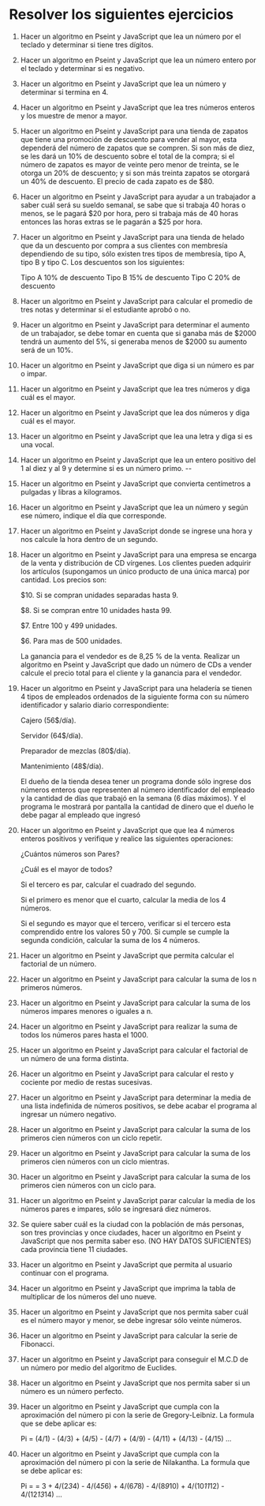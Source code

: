 # Resolver los siguientes ejercicios

1. Hacer un algoritmo en Pseint y JavaScript que lea un número por el teclado y determinar si tiene tres dígitos.

2. Hacer un algoritmo en Pseint y JavaScript que lea un número entero por el teclado y determinar si es negativo.

3. Hacer un algoritmo en Pseint y JavaScript que lea un número y determinar si termina en 4.

4. Hacer un algoritmo en Pseint y JavaScript que lea tres números enteros y los muestre de menor a mayor.

5. Hacer un algoritmo en Pseint y JavaScript para una tienda de zapatos que tiene una promoción de descuento para vender al mayor, esta dependerá del número de zapatos que se compren. Si son más de diez, se les dará un 10% de descuento sobre el total de la compra; si el número de zapatos es mayor de veinte pero menor de treinta, se le otorga un 20% de descuento; y si son más treinta zapatos se otorgará un 40% de descuento. El precio de cada zapato es de $80.

6. Hacer un algoritmo en Pseint y JavaScript para ayudar a un trabajador a saber cuál será su sueldo semanal, se sabe que si trabaja 40 horas o menos, se le pagará $20 por hora, pero si trabaja más de 40 horas entonces las horas extras se le pagarán a $25 por hora.

7. Hacer un algoritmo en Pseint y JavaScript para una tienda de helado que da un descuento por compra a sus clientes con membresía dependiendo de su tipo, sólo existen tres tipos de membresía, tipo A, tipo B y tipo C. Los descuentos son los siguientes:

   Tipo A 10% de descuento
   Tipo B 15% de descuento
   Tipo C 20% de descuento

8. Hacer un algoritmo en Pseint y JavaScript para calcular el promedio de tres notas y determinar si el estudiante aprobó o no.

9. Hacer un algoritmo en Pseint y JavaScript para determinar el aumento de un trabajador, se debe tomar en cuenta que si ganaba más de $2000 tendrá un aumento del 5%, si generaba menos de $2000 su aumento será de un 10%.

10. Hacer un algoritmo en Pseint y JavaScript que diga si un número es par o impar.

11. Hacer un algoritmo en Pseint y JavaScript que lea tres números y diga cuál es el mayor.

12. Hacer un algoritmo en Pseint y JavaScript que lea dos números y diga cuál es el mayor.

13. Hacer un algoritmo en Pseint y JavaScript que lea una letra y diga si es una vocal.

14. Hacer un algoritmo en Pseint y JavaScript que lea un entero positivo del 1 al diez y al 9 y determine si es un número primo.
--
15. Hacer un algoritmo en Pseint y JavaScript que convierta centímetros a pulgadas y libras a kilogramos.

16. Hacer un algoritmo en Pseint y JavaScript que lea un número y según ese número, indique el día que corresponde.

17. Hacer un algoritmo en Pseint y JavaScript donde se ingrese una hora y nos calcule la hora dentro de un segundo.

18. Hacer un algoritmo en Pseint y JavaScript para una empresa se encarga de la venta y distribución de CD vírgenes. Los clientes pueden adquirir los artículos (supongamos un único producto de una única marca) por cantidad. Los precios son:

    $10. Si se compran unidades separadas hasta 9.

    $8. Si se compran entre 10 unidades hasta 99.

    $7. Entre 100 y 499 unidades.

    $6. Para mas de 500 unidades.

    La ganancia para el vendedor es de 8,25 % de la venta. Realizar un algoritmo en Pseint y JavaScript que dado un número de CDs a vender calcule el precio total para el cliente y la ganancia para el vendedor.

19. Hacer un algoritmo en Pseint y JavaScript para una heladería se tienen 4 tipos de empleados ordenados de la siguiente forma con su número identificador y salario diario correspondiente:

    Cajero (56$/día).

    Servidor (64$/día).

    Preparador de mezclas (80$/día).

    Mantenimiento (48$/día).

    El dueño de la tienda desea tener un programa donde sólo ingrese dos números enteros que representen al número identificador del empleado y la cantidad de días que trabajó en la semana (6 días máximos). Y el programa le mostrará por pantalla la cantidad de dinero que el dueño le debe pagar al empleado que ingresó

20. Hacer un algoritmo en Pseint y JavaScript que que lea 4 números enteros positivos y verifique y realice las siguientes operaciones:

    ¿Cuántos números son Pares?

    ¿Cuál es el mayor de todos?

    Si el tercero es par, calcular el cuadrado del segundo.

    Si el primero es menor que el cuarto, calcular la media de los 4 números.

    Si el segundo es mayor que el tercero, verificar si el tercero esta comprendido entre los valores 50 y 700. Si cumple se cumple la segunda condición, calcular la suma de los 4 números.

21. Hacer un algoritmo en Pseint y JavaScript que permita calcular el factorial de un número.

22. Hacer un algoritmo en Pseint y JavaScript para calcular la suma de los n primeros números.

23. Hacer un algoritmo en Pseint y JavaScript para calcular la suma de los números impares menores o iguales a n.

24. Hacer un algoritmo en Pseint y JavaScript para realizar la suma de todos los números pares hasta el 1000.

25. Hacer un algoritmo en Pseint y JavaScript para calcular el factorial de un número de una forma distinta.

26. Hacer un algoritmo en Pseint y JavaScript para calcular el resto y cociente por medio de restas sucesivas.

27. Hacer un algoritmo en Pseint y JavaScript para determinar la media de una lista indefinida de números positivos, se debe acabar el programa al ingresar un número negativo.

28. Hacer un algoritmo en Pseint y JavaScript para calcular la suma de los primeros cien números con un ciclo repetir.

29. Hacer un algoritmo en Pseint y JavaScript para calcular la suma de los primeros cien números con un ciclo mientras.

30. Hacer un algoritmo en Pseint y JavaScript para calcular la suma de los primeros cien números con un ciclo para.

31. Hacer un algoritmo en Pseint y JavaScript parar calcular la media de los números pares e impares, sólo se ingresará diez números.

32. Se quiere saber cuál es la ciudad con la población de más personas, son tres provincias y once ciudades, hacer un algoritmo en Pseint y JavaScript que nos permita saber eso. (NO HAY DATOS SUFICIENTES) cada provincia tiene 11 ciudades.

33. Hacer un algoritmo en Pseint y JavaScript que permita al usuario continuar con el programa.

34. Hacer un algoritmo en Pseint y JavaScript que imprima la tabla de multiplicar de los números del uno nueve.

35. Hacer un algoritmo en Pseint y JavaScript que nos permita saber cuál es el número mayor y menor, se debe ingresar sólo veinte números.

36. Hacer un algoritmo en Pseint y JavaScript para calcular la serie de Fibonacci.

37. Hacer un algoritmo en Pseint y JavaScript para conseguir el M.C.D de un número por medio del algoritmo de Euclides.

38. Hacer un algoritmo en Pseint y JavaScript que nos permita saber si un número es un número perfecto.

39. Hacer un algoritmo en Pseint y JavaScript que cumpla con la aproximación del número pi con la serie de Gregory-Leibniz. La formula que se debe aplicar es:

    Pi = (4/1) - (4/3) + (4/5) - (4/7) + (4/9) - (4/11) + (4/13) - (4/15) ...

40. Hacer un algoritmo en Pseint y JavaScript que cumpla con la aproximación del número pi con la serie de Nilakantha. La formula que se debe aplicar es:

    Pi = = 3 + 4/(2*3*4) - 4/(4*5*6) + 4/(6*7*8) - 4/(8*9*10) + 4/(10*11*12) - 4/(12*13*14) ...
